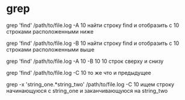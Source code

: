 # grep

grep 'find' /path/to/file.log -A 10           найти строку find и отобразить с 10 строками расположенными ниже

grep 'find' /path/to/file.log -B 10           найти строку find и отобразить с 10 строками расположенными выше 

grep 'find' /path/to/file.log -A 10 -B 10     10 строк сверху и снизу

grep 'find' /path/to/file.log -C 10           то же что и предыдущее

grep -x 'string_one.*string_two' /path/to/file.log -C 10 ищем строку начинающуюся с string_one и заканчивающуюся на string_two
